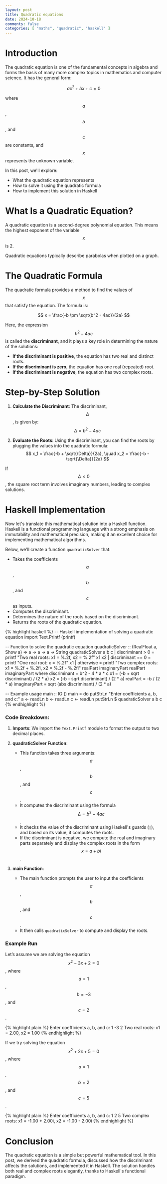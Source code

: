 ```yaml
---
layout: post
title: Quadratic equations
date: 2024-10-18
comments: false
categories: [ "maths", "quadratic", "haskell" ]
---
```


# Introduction

The quadratic equation is one of the fundamental concepts in algebra and forms the basis of many more complex topics in 
mathematics and computer science. It has the general form:

$$ ax^2 + bx + c = 0 $$

where $$ a $$, $$ b $$, and $$ c $$ are constants, and $$ x $$ represents the unknown variable.

In this post, we'll explore:
- What the quadratic equation represents
- How to solve it using the quadratic formula
- How to implement this solution in Haskell

# What Is a Quadratic Equation?

A quadratic equation is a second-degree polynomial equation. This means the highest exponent of the variable $$ x $$ is 2. 

Quadratic equations typically describe parabolas when plotted on a graph.

# The Quadratic Formula

The quadratic formula provides a method to find the values of $$ x $$ that satisfy the equation. The formula is:

$$ x = \frac{-b \pm \sqrt{b^2 - 4ac}}{2a} $$

Here, the expression $$ b^2 - 4ac $$ is called the **discriminant**, and it plays a key role in determining the nature 
of the solutions:

- **If the discriminant is positive**, the equation has two real and distinct roots.
- **If the discriminant is zero**, the equation has one real (repeated) root.
- **If the discriminant is negative**, the equation has two complex roots.

# Step-by-Step Solution

1. **Calculate the Discriminant**:
   The discriminant, $$ \Delta $$, is given by:
   $$ \Delta = b^2 - 4ac $$

2. **Evaluate the Roots**:
   Using the discriminant, you can find the roots by plugging the values into the quadratic formula:
   $$ x_1 = \frac{-b + \sqrt{\Delta}}{2a}, \quad x_2 = \frac{-b - \sqrt{\Delta}}{2a} $$

If $$ \Delta < 0 $$, the square root term involves imaginary numbers, leading to complex solutions.

# Haskell Implementation

Now let's translate this mathematical solution into a Haskell function. Haskell is a functional programming language 
with a strong emphasis on immutability and mathematical precision, making it an excellent choice for implementing 
mathematical algorithms.

Below, we'll create a function `quadraticSolver` that:
- Takes the coefficients $$ a $$, $$ b $$, and $$ c $$ as inputs.
- Computes the discriminant.
- Determines the nature of the roots based on the discriminant.
- Returns the roots of the quadratic equation.

{% highlight haskell %}
-- Haskell implementation of solving a quadratic equation
import Text.Printf (printf)

-- Function to solve the quadratic equation
quadraticSolver :: (RealFloat a, Show a) => a -> a -> a -> String
quadraticSolver a b c
    | discriminant > 0 = printf "Two real roots: x1 = %.2f, x2 = %.2f" x1 x2
    | discriminant == 0 = printf "One real root: x = %.2f" x1
    | otherwise = printf "Two complex roots: x1 = %.2f + %.2fi, x2 = %.2f - %.2fi" realPart imaginaryPart realPart imaginaryPart
  where
    discriminant = b^2 - 4 * a * c
    x1 = (-b + sqrt discriminant) / (2 * a)
    x2 = (-b - sqrt discriminant) / (2 * a)
    realPart = -b / (2 * a)
    imaginaryPart = sqrt (abs discriminant) / (2 * a)

-- Example usage
main :: IO ()
main = do
    putStrLn "Enter coefficients a, b, and c:"
    a <- readLn
    b <- readLn
    c <- readLn
    putStrLn $ quadraticSolver a b c
{% endhighlight %}

### Code Breakdown:

1. **Imports**:
   We import the `Text.Printf` module to format the output to two decimal places.

2. **quadraticSolver Function**:
    - This function takes three arguments: $$ a $$, $$ b $$, and $$ c $$.
    - It computes the discriminant using the formula $$ \Delta = b^2 - 4ac $$.
    - It checks the value of the discriminant using Haskell's guards (`|`), and based on its value, it computes the roots.
    - If the discriminant is negative, we compute the real and imaginary parts separately and display the complex roots in the form $$ x = a + bi $$.

3. **main Function**:
    - The main function prompts the user to input the coefficients $$ a $$, $$ b $$, and $$ c $$.
    - It then calls `quadraticSolver` to compute and display the roots.

### Example Run

Let’s assume we are solving the equation $$ x^2 - 3x + 2 = 0 $$, where $$ a = 1 $$, $$ b = -3 $$, and $$ c = 2 $$.

{% highlight plain %}
Enter coefficients a, b, and c:
1
-3
2
Two real roots: x1 = 2.00, x2 = 1.00
{% endhighlight %}

If we try solving the equation $$ x^2 + 2x + 5 = 0 $$, where $$ a = 1 $$, $$ b = 2 $$, and $$ c = 5 $$.

{% highlight plain %}
Enter coefficients a, b, and c:
1
2
5
Two complex roots: x1 = -1.00 + 2.00i, x2 = -1.00 - 2.00i
{% endhighlight %}

# Conclusion

The quadratic equation is a simple but powerful mathematical tool. In this post, we derived the quadratic formula, 
discussed how the discriminant affects the solutions, and implemented it in Haskell. The solution handles both real and 
complex roots elegantly, thanks to Haskell's functional paradigm.
